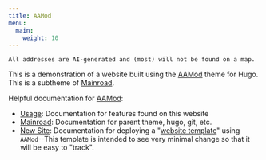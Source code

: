 ```yaml
---
title: AAMod
menu:
  main:
    weight: 10
---
```


```text
All addresses are AI-generated and (most) will not be found on a map.
```

This is a demonstration of a website built using the [AAMod](https://github.com/recoverysource/aamod)
theme for Hugo. This is a subtheme of [Mainroad](https://mainroad-demo.netlify.app/).

Helpful documentation for [AAMod](https://recoverysource.io/aamodule/about):

- [Usage](https://recoverysource.io/aamodule/usage):
  Documentation for features found on this website
- [Mainroad](https://mainroad-demo.netlify.app/):
  Documentation for parent theme, hugo, git, etc.
- [New Site](https://recoverysource.io/template/new.html):
  Documentation for deploying a "[website template](https://template-demo.recoverysource.io/)"
  using ``AAMod``--This template is intended to see very minimal change so
  that it will be easy to "track".
